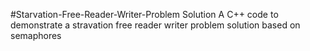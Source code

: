 #Starvation-Free-Reader-Writer-Problem Solution
A C++ code to demonstrate a stravation free reader writer problem solution based on semaphores
